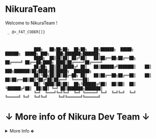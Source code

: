 # NikuraTeam
Welcome to NikuraTeam !


    
     _ @>_FAT_CODER[]}

                                    
                 
                 ███╗   ██╗██╗██╗  ██╗██╗   ██╗██████╗  █████╗      ██████╗  █████╗ ███╗   ███╗███████╗███████╗          
                 ████╗  ██║██║██║ ██╔╝██║   ██║██╔══██╗██╔══██╗    ██╔════╝ ██╔══██╗████╗ ████║██╔════╝██╔════╝
                 ██╔██╗ ██║██║█████╔╝ ██║   ██║██████╔╝███████║    ██║  ███╗███████║██╔████╔██║█████╗  ███████╗
                 ██║╚██╗██║██║██╔═██╗ ██║   ██║██╔══██╗██╔══██║    ██║   ██║██╔══██║██║╚██╔╝██║██╔══╝  ╚════██║
                 ██║ ╚████║██║██║  ██╗╚██████╔╝██║  ██║██║  ██║    ╚██████╔╝██║  ██║██║ ╚═╝ ██║███████╗███████║
                 ╚═╝  ╚═══╝╚═╝╚═╝  ╚═╝ ╚═════╝ ╚═╝  ╚═╝╚═╝  ╚═╝     ╚═════╝ ╚═╝  ╚═╝╚═╝     ╚═╝╚══════╝╚══════╝
  
   ↓ More info of Nikura Dev Team ↓
============


</div>
  <details>
  <summary>More Info 🡸  </summary>

  >```the study and development team for something to do with games currently has only 1 active person in the group```  
    phikill 
    
    
the team is focused on studying new things that were used in the past, old things!  
    
  ----
    the team is a joke! haha  
    ----
      
Status!

Stopped for reasons like:
things discovered at the last minute
    
</details>

